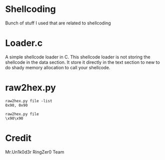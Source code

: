 # Shellcoding
Bunch of stuff I used that are related to shellcoding

# Loader.c

A simple shellcode loader in C. This shellcode loader is not storing the shellcode in the data section. It store it directly in the text section to new to do shady memory allocation to call your shellcode.

# raw2hex.py

```
raw2hex.py file -list
0x90, 0x90

raw2hex.py file
\x90\x90
```

# Credit
Mr.Un1k0d3r RingZer0 Team
